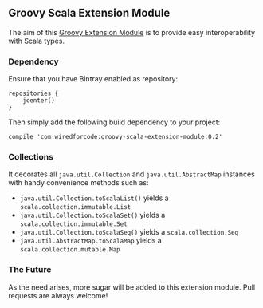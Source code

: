 ## Groovy Scala Extension Module

The aim of this [Groovy Extension Module](http://mrhaki.blogspot.com/2013/01/groovy-goodness-adding-extra-methods.html) is to provide easy interoperability with Scala types.

### Dependency

Ensure that you have Bintray enabled as repository:

    repositories {
        jcenter()
    }

Then simply add the following build dependency to your project:

    compile 'com.wiredforcode:groovy-scala-extension-module:0.2'
    
### Collections

It decorates all `java.util.Collection` and `java.util.AbstractMap` instances with handy convenience methods such as:

* `java.util.Collection.toScalaList()` yields a `scala.collection.immutable.List`
* `java.util.Collection.toScalaSet()` yields a `scala.collection.immutable.Set`
* `java.util.Collection.toScalaSeq()` yields a `scala.collection.Seq`
* `java.util.AbstractMap.toScalaMap` yields a `scala.collection.mutable.Map`

### The Future

As the need arises, more sugar will be added to this extension module. Pull requests are always welcome!
